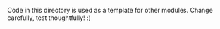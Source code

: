 Code in this directory is used as a template for other modules. Change carefully, test thoughtfully! :)